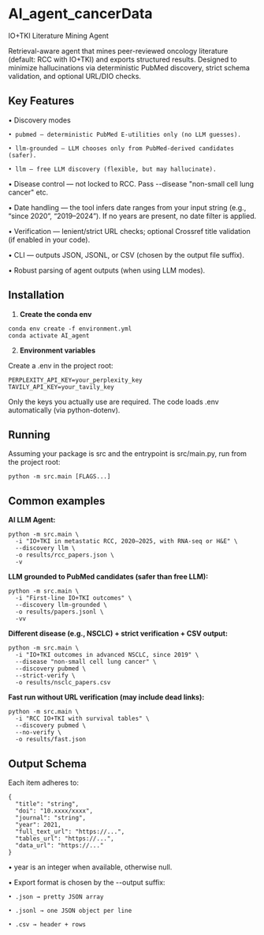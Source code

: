 # AI_agent_cancerData
IO+TKI Literature Mining Agent

Retrieval-aware agent that mines peer-reviewed oncology literature (default: RCC with IO+TKI) and exports structured results.
Designed to minimize hallucinations via deterministic PubMed discovery, strict schema validation, and optional URL/DIO checks.

## Key Features

• Discovery modes

    • pubmed — deterministic PubMed E-utilities only (no LLM guesses).

    • llm-grounded — LLM chooses only from PubMed-derived candidates (safer).

    • llm — free LLM discovery (flexible, but may hallucinate).

• Disease control — not locked to RCC. Pass --disease "non-small cell lung cancer" etc.

• Date handling — the tool infers date ranges from your input string (e.g., “since 2020”, “2019–2024”). If no years are present, no date filter is applied.

• Verification — lenient/strict URL checks; optional Crossref title validation (if enabled in your code).

• CLI — outputs JSON, JSONL, or CSV (chosen by the output file suffix).

• Robust parsing of agent outputs (when using LLM modes).

## Installation

1) **Create the conda env**

```
conda env create -f environment.yml
conda activate AI_agent
```
2) **Environment variables**

Create a .env in the project root:
```
PERPLEXITY_API_KEY=your_perplexity_key
TAVILY_API_KEY=your_tavily_key
```
Only the keys you actually use are required. The code loads .env automatically (via python-dotenv).

## Running

Assuming your package is src and the entrypoint is src/main.py, run from the project root:

```
python -m src.main [FLAGS...]
```

## Common examples

**AI LLM Agent:**

```
python -m src.main \
  -i "IO+TKI in metastatic RCC, 2020–2025, with RNA-seq or H&E" \
  --discovery llm \
  -o results/rcc_papers.json \
  -v
```

**LLM grounded to PubMed candidates (safer than free LLM):**

```
python -m src.main \
  -i "First-line IO+TKI outcomes" \
  --discovery llm-grounded \
  -o results/papers.jsonl \
  -vv
```

**Different disease (e.g., NSCLC) + strict verification + CSV output:**

```
python -m src.main \
  -i "IO+TKI outcomes in advanced NSCLC, since 2019" \
  --disease "non-small cell lung cancer" \
  --discovery pubmed \
  --strict-verify \
  -o results/nsclc_papers.csv
```

**Fast run without URL verification (may include dead links):**

```
python -m src.main \
  -i "RCC IO+TKI with survival tables" \
  --discovery pubmed \
  --no-verify \
  -o results/fast.json
```

## Output Schema

Each item adheres to:

```
{
  "title": "string",
  "doi": "10.xxxx/xxxx",
  "journal": "string",
  "year": 2021,
  "full_text_url": "https://...",
  "tables_url": "https://...",
  "data_url": "https://..."
}
```

•  year is an integer when available, otherwise null.

•  Export format is chosen by the --output suffix:

    • .json → pretty JSON array

    • .jsonl → one JSON object per line

    • .csv → header + rows